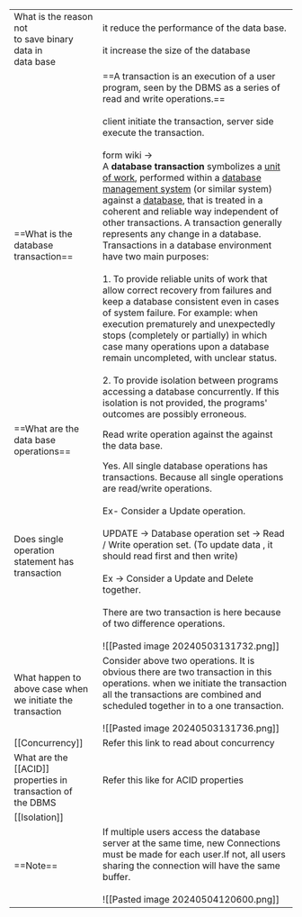 
|                                                                 |                                                                                                                                                                                                                                                                                                                                                                                                                                                                                                                                                                                                                                                                                                                                                                                                                                                                                                                                                                                                                                                                                                                                                                                                                                                                                                     |
| --------------------------------------------------------------- | --------------------------------------------------------------------------------------------------------------------------------------------------------------------------------------------------------------------------------------------------------------------------------------------------------------------------------------------------------------------------------------------------------------------------------------------------------------------------------------------------------------------------------------------------------------------------------------------------------------------------------------------------------------------------------------------------------------------------------------------------------------------------------------------------------------------------------------------------------------------------------------------------------------------------------------------------------------------------------------------------------------------------------------------------------------------------------------------------------------------------------------------------------------------------------------------------------------------------------------------------------------------------------------------------- |
| What is the reason not<br>to save binary data in<br>data base   | it reduce the performance of the data base.<br><br>it increase the size of the database                                                                                                                                                                                                                                                                                                                                                                                                                                                                                                                                                                                                                                                                                                                                                                                                                                                                                                                                                                                                                                                                                                                                                                                                             |
| ==What is the database<br>transaction==                         | ==A transaction is an execution of a user program, seen by the DBMS as a series of read and write operations.==<br><br>client initiate the transaction, server side execute the transaction.<br><br>form wiki -><br>A **database transaction** symbolizes a [unit of work](https://en.wikipedia.org/wiki/Unit_of_work "Unit of work"), performed within a [database management system](https://en.wikipedia.org/wiki/Database_management_system "Database management system") (or similar system) against a [database](https://en.wikipedia.org/wiki/Database "Database"), that is treated in a coherent and reliable way independent of other transactions. A transaction generally represents any change in a database. Transactions in a database environment have two main purposes:<br><br>1. To provide reliable units of work that allow correct recovery from failures and keep a database consistent even in cases of system failure. For example: when execution prematurely and unexpectedly stops (completely or partially) in which case many operations upon a database remain uncompleted, with unclear status.<br><br>2. To provide isolation between programs accessing a database concurrently. If this isolation is not provided, the programs' outcomes are possibly erroneous. |
| ==What are the data base operations==                           | Read write operation against the against the data base.                                                                                                                                                                                                                                                                                                                                                                                                                                                                                                                                                                                                                                                                                                                                                                                                                                                                                                                                                                                                                                                                                                                                                                                                                                             |
| Does single operation statement has transaction                 | Yes. All single database operations has transactions. Because all single operations are read/write operations.<br><br>Ex- Consider a Update operation.<br><br>UPDATE -> Database operation set -> Read / Write operation set. (To update data , it should read first and then write)<br><br>Ex -> Consider a Update and Delete together.<br><br>There are two transaction is here because of two difference operations.<br><br>![[Pasted image 20240503131732.png]]<br>                                                                                                                                                                                                                                                                                                                                                                                                                                                                                                                                                                                                                                                                                                                                                                                                                             |
| What happen to above case when we initiate the transaction      | Consider above two operations. It is obvious there are two transaction in this operations. when we initiate the transaction all the transactions are combined and scheduled together in to a one transaction.<br><br>![[Pasted image 20240503131736.png]]                                                                                                                                                                                                                                                                                                                                                                                                                                                                                                                                                                                                                                                                                                                                                                                                                                                                                                                                                                                                                                           |
| [[Concurrency]]                                                 | Refer this link to read about concurrency                                                                                                                                                                                                                                                                                                                                                                                                                                                                                                                                                                                                                                                                                                                                                                                                                                                                                                                                                                                                                                                                                                                                                                                                                                                           |
| What are the [[ACID]] properties in transaction of <br>the DBMS | Refer this like for ACID properties                                                                                                                                                                                                                                                                                                                                                                                                                                                                                                                                                                                                                                                                                                                                                                                                                                                                                                                                                                                                                                                                                                                                                                                                                                                                 |
| [[Isolation]]                                                   |                                                                                                                                                                                                                                                                                                                                                                                                                                                                                                                                                                                                                                                                                                                                                                                                                                                                                                                                                                                                                                                                                                                                                                                                                                                                                                     |
| ==Note==                                                        | If multiple users access the database server at the same time, new Connections must be made for each user.If not, all users sharing the connection will have the same buffer.<br><br>![[Pasted image 20240504120600.png]]                                                                                                                                                                                                                                                                                                                                                                                                                                                                                                                                                                                                                                                                                                                                                                                                                                                                                                                                                                                                                                                                           |



